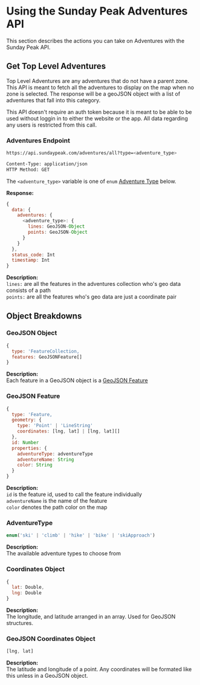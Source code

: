 # Using the Sunday Peak Adventures API

This section describes the actions you can take on Adventures with the Sunday Peak API.

## Get Top Level Adventures

Top Level Adventures are any adventures that do not have a parent zone. This API is meant to fetch all the adventures to display on the map when no zone is selected.
The response will be a geoJSON object with a list of adventures that fall into this category.

This API doesn't require an auth token because it is meant to be able to be used without loggin in to either the website or the app. All data regarding any users is restricted from this call.

### Adventures Endpoint
```bash
https://api.sundaypeak.com/adventures/all?type=<adventure_type>

Content-Type: application/json
HTTP Method: GET
```

The `<adventure_type>` variable is one of `enum` [Adventure Type](#adventuretype) below.  

**Response:**
```javascript
{
  data: {
    adventures: {
      <adventure_type>: {
        lines: GeoJSON-Object
        points: GeoJSON-Object
      }
    }
  },
  status_code: Int
  timestamp: Int
}
```

**Description:**  
`lines:` are all the features in the adventures collection who's geo data consists of a path  
`points:` are all the features who's geo data are just a coordinate pair  

## Object Breakdowns

### GeoJSON Object
```javascript
{
  type: 'FeatureCollection,
  features: GeoJSONFeature[]
}
```

**Description:**  
Each feature in a GeoJSON object is a [GeoJSON Feature](#geojson-feature)  

### GeoJSON Feature
```javascript
{
  type: 'Feature,
  geometry: {
    type: 'Point' | 'LineString'
    coordinates: [lng, lat] | [lng, lat][]
  },
  id: Number
  properties: {
    adventureType: adventureType
    adventureName: String
    color: String
  }
}
```

**Description:**  
`id` is the feature id, used to call the feature individually  
`adventureName` is the name of the feature  
`color` denotes the path color on the map  

### AdventureType
```javascript
enum('ski' | 'climb' | 'hike' | 'bike' | 'skiApproach')
```

**Description:**  
The available adventure types to choose from

### Coordinates Object
```javascript
{
  lat: Double,
  lng: Double
}
```

**Description:**  
The longitude, and latitude arranged in an array. Used for GeoJSON structures.

### GeoJSON Coordinates Object
```javascript
[lng, lat]
```

**Description:**  
The latitude and longitude of a point. Any coordinates will be formated like this unless in a GeoJSON object.
